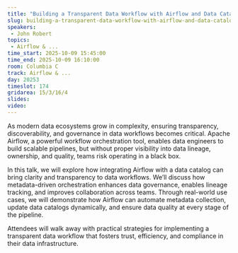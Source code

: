 ```yaml
---
title: "Building a Transparent Data Workflow with Airflow and Data Catalog"
slug: building-a-transparent-data-workflow-with-airflow-and-data-catalog
speakers:
 - John Robert
topics:
 - Airflow & ...
time_start: 2025-10-09 15:45:00
time_end: 2025-10-09 16:10:00
room: Columbia C
track: Airflow & ...
day: 20253
timeslot: 174
gridarea: 15/3/16/4
slides:
video:
---
```


As modern data ecosystems grow in complexity, ensuring transparency, discoverability, and governance in data workflows becomes critical. Apache Airflow, a powerful workflow orchestration tool, enables data engineers to build scalable pipelines, but without proper visibility into data lineage, ownership, and quality, teams risk operating in a black box.

In this talk, we will explore how integrating Airflow with a data catalog can bring clarity and transparency to data workflows. We’ll discuss how metadata-driven orchestration enhances data governance, enables lineage tracking, and improves collaboration across teams. Through real-world use cases, we will demonstrate how Airflow can automate metadata collection, update data catalogs dynamically, and ensure data quality at every stage of the pipeline.

Attendees will walk away with practical strategies for implementing a transparent data workflow that fosters trust, efficiency, and compliance in their data infrastructure.